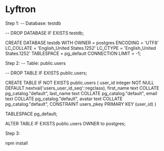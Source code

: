 # Lyftron
Step 1:
-- Database: testdb

-- DROP DATABASE IF EXISTS testdb;

CREATE DATABASE testdb
    WITH
    OWNER = postgres
    ENCODING = 'UTF8'
    LC_COLLATE = 'English_United States.1252'
    LC_CTYPE = 'English_United States.1252'
    TABLESPACE = pg_default
    CONNECTION LIMIT = -1;
    
    
 Step 2:
    -- Table: public.users

-- DROP TABLE IF EXISTS public.users;

CREATE TABLE IF NOT EXISTS public.users
(
    user_id integer NOT NULL DEFAULT nextval('users_user_id_seq'::regclass),
    first_name text COLLATE pg_catalog."default",
    last_name text COLLATE pg_catalog."default",
    email text COLLATE pg_catalog."default",
    avatar text COLLATE pg_catalog."default",
    CONSTRAINT users_pkey PRIMARY KEY (user_id)
)

TABLESPACE pg_default;

ALTER TABLE IF EXISTS public.users
    OWNER to postgres;
    
    
 Step 3:
    
 npm install
 
